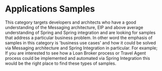 Applications Samples
====================

This category targets developers and architects who have a good understanding of the Messaging architecture, EIP and above average understanding of Spring and Spring integration and are looking for samples that address a particular business problem. In other word the emphasis of samples in this category is 'business use cases' and how it could be solved via Messaging architecture and Spring Integration in particular. For example; If you are interested to see how a Loan Broker process or Travel Agent process could be implemented and automated via Spring Integration this would be the right place to find these types of samples.

